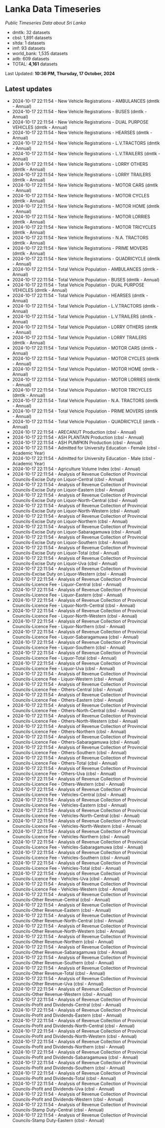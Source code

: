 # Lanka Data Timeseries
*Public Timeseries Data about Sri Lanka*

* dmtlk: 32 datasets
* cbsl: 1,891 datasets
* sltda: 1 datasets
* imf: 93 datasets
* world_bank: 1,535 datasets
* adb: 609 datasets
* TOTAL: **4,161** datasets

Last Updated: **10:36 PM, Thursday, 17 October, 2024**

## Latest updates

* 2024-10-17 22:11:54 - New Vehicle Registrations - AMBULANCES (dmtlk - Annual)
* 2024-10-17 22:11:54 - New Vehicle Registrations - BUSES (dmtlk - Annual)
* 2024-10-17 22:11:54 - New Vehicle Registrations - DUAL PURPOSE VEHICLES (dmtlk - Annual)
* 2024-10-17 22:11:54 - New Vehicle Registrations - HEARSES (dmtlk - Annual)
* 2024-10-17 22:11:54 - New Vehicle Registrations - L.V.TRACTORS (dmtlk - Annual)
* 2024-10-17 22:11:54 - New Vehicle Registrations - L.V.TRAILERS (dmtlk - Annual)
* 2024-10-17 22:11:54 - New Vehicle Registrations - LORRY OTHERS (dmtlk - Annual)
* 2024-10-17 22:11:54 - New Vehicle Registrations - LORRY TRAILERS (dmtlk - Annual)
* 2024-10-17 22:11:54 - New Vehicle Registrations - MOTOR CARS (dmtlk - Annual)
* 2024-10-17 22:11:54 - New Vehicle Registrations - MOTOR CYCLES (dmtlk - Annual)
* 2024-10-17 22:11:54 - New Vehicle Registrations - MOTOR HOME (dmtlk - Annual)
* 2024-10-17 22:11:54 - New Vehicle Registrations - MOTOR LORRIES (dmtlk - Annual)
* 2024-10-17 22:11:54 - New Vehicle Registrations - MOTOR TRICYCLES (dmtlk - Annual)
* 2024-10-17 22:11:54 - New Vehicle Registrations - N.A. TRACTORS (dmtlk - Annual)
* 2024-10-17 22:11:54 - New Vehicle Registrations - PRIME MOVERS (dmtlk - Annual)
* 2024-10-17 22:11:54 - New Vehicle Registrations - QUADRICYCLE (dmtlk - Annual)
* 2024-10-17 22:11:54 - Total Vehicle Population - AMBULANCES (dmtlk - Annual)
* 2024-10-17 22:11:54 - Total Vehicle Population - BUSES (dmtlk - Annual)
* 2024-10-17 22:11:54 - Total Vehicle Population - DUAL PURPOSE VEHICLES (dmtlk - Annual)
* 2024-10-17 22:11:54 - Total Vehicle Population - HEARSES (dmtlk - Annual)
* 2024-10-17 22:11:54 - Total Vehicle Population - L.V.TRACTORS (dmtlk - Annual)
* 2024-10-17 22:11:54 - Total Vehicle Population - L.V.TRAILERS (dmtlk - Annual)
* 2024-10-17 22:11:54 - Total Vehicle Population - LORRY OTHERS (dmtlk - Annual)
* 2024-10-17 22:11:54 - Total Vehicle Population - LORRY TRAILERS (dmtlk - Annual)
* 2024-10-17 22:11:54 - Total Vehicle Population - MOTOR CARS (dmtlk - Annual)
* 2024-10-17 22:11:54 - Total Vehicle Population - MOTOR CYCLES (dmtlk - Annual)
* 2024-10-17 22:11:54 - Total Vehicle Population - MOTOR HOME (dmtlk - Annual)
* 2024-10-17 22:11:54 - Total Vehicle Population - MOTOR LORRIES (dmtlk - Annual)
* 2024-10-17 22:11:54 - Total Vehicle Population - MOTOR TRICYCLES (dmtlk - Annual)
* 2024-10-17 22:11:54 - Total Vehicle Population - N.A. TRACTORS (dmtlk - Annual)
* 2024-10-17 22:11:54 - Total Vehicle Population - PRIME MOVERS (dmtlk - Annual)
* 2024-10-17 22:11:54 - Total Vehicle Population - QUADRICYCLE (dmtlk - Annual)
* 2024-10-17 22:11:54 - ARECANUT Production (cbsl - Annual)
* 2024-10-17 22:11:54 - ASH PLANTAIN Production (cbsl - Annual)
* 2024-10-17 22:11:54 - ASH PUMPKIN Production (cbsl - Annual)
* 2024-10-17 22:11:54 - Admitted for University Education - Female (cbsl - Academic Year)
* 2024-10-17 22:11:54 - Admitted for University Education - Male (cbsl - Academic Year)
* 2024-10-17 22:11:54 - Agriculture Volume Index (cbsl - Annual)
* 2024-10-17 22:11:54 - Analysis of Revenue Collection of Provincial Councils-Excise Duty on Liquor-Central (cbsl - Annual)
* 2024-10-17 22:11:54 - Analysis of Revenue Collection of Provincial Councils-Excise Duty on Liquor-Eastern (cbsl - Annual)
* 2024-10-17 22:11:54 - Analysis of Revenue Collection of Provincial Councils-Excise Duty on Liquor-North-Central (cbsl - Annual)
* 2024-10-17 22:11:54 - Analysis of Revenue Collection of Provincial Councils-Excise Duty on Liquor-North-Western (cbsl - Annual)
* 2024-10-17 22:11:54 - Analysis of Revenue Collection of Provincial Councils-Excise Duty on Liquor-Northern (cbsl - Annual)
* 2024-10-17 22:11:54 - Analysis of Revenue Collection of Provincial Councils-Excise Duty on Liquor-Sabaragamuwa (cbsl - Annual)
* 2024-10-17 22:11:54 - Analysis of Revenue Collection of Provincial Councils-Excise Duty on Liquor-Southern (cbsl - Annual)
* 2024-10-17 22:11:54 - Analysis of Revenue Collection of Provincial Councils-Excise Duty on Liquor-Total (cbsl - Annual)
* 2024-10-17 22:11:54 - Analysis of Revenue Collection of Provincial Councils-Excise Duty on Liquor-Uva (cbsl - Annual)
* 2024-10-17 22:11:54 - Analysis of Revenue Collection of Provincial Councils-Excise Duty on Liquor-Western (cbsl - Annual)
* 2024-10-17 22:11:54 - Analysis of Revenue Collection of Provincial Councils-Licence Fee - Liquor-Central (cbsl - Annual)
* 2024-10-17 22:11:54 - Analysis of Revenue Collection of Provincial Councils-Licence Fee - Liquor-Eastern (cbsl - Annual)
* 2024-10-17 22:11:54 - Analysis of Revenue Collection of Provincial Councils-Licence Fee - Liquor-North-Central (cbsl - Annual)
* 2024-10-17 22:11:54 - Analysis of Revenue Collection of Provincial Councils-Licence Fee - Liquor-North-Western (cbsl - Annual)
* 2024-10-17 22:11:54 - Analysis of Revenue Collection of Provincial Councils-Licence Fee - Liquor-Northern (cbsl - Annual)
* 2024-10-17 22:11:54 - Analysis of Revenue Collection of Provincial Councils-Licence Fee - Liquor-Sabaragamuwa (cbsl - Annual)
* 2024-10-17 22:11:54 - Analysis of Revenue Collection of Provincial Councils-Licence Fee - Liquor-Southern (cbsl - Annual)
* 2024-10-17 22:11:54 - Analysis of Revenue Collection of Provincial Councils-Licence Fee - Liquor-Total (cbsl - Annual)
* 2024-10-17 22:11:54 - Analysis of Revenue Collection of Provincial Councils-Licence Fee - Liquor-Uva (cbsl - Annual)
* 2024-10-17 22:11:54 - Analysis of Revenue Collection of Provincial Councils-Licence Fee - Liquor-Western (cbsl - Annual)
* 2024-10-17 22:11:54 - Analysis of Revenue Collection of Provincial Councils-Licence Fee - Others-Central (cbsl - Annual)
* 2024-10-17 22:11:54 - Analysis of Revenue Collection of Provincial Councils-Licence Fee - Others-Eastern (cbsl - Annual)
* 2024-10-17 22:11:54 - Analysis of Revenue Collection of Provincial Councils-Licence Fee - Others-North-Central (cbsl - Annual)
* 2024-10-17 22:11:54 - Analysis of Revenue Collection of Provincial Councils-Licence Fee - Others-North-Western (cbsl - Annual)
* 2024-10-17 22:11:54 - Analysis of Revenue Collection of Provincial Councils-Licence Fee - Others-Northern (cbsl - Annual)
* 2024-10-17 22:11:54 - Analysis of Revenue Collection of Provincial Councils-Licence Fee - Others-Sabaragamuwa (cbsl - Annual)
* 2024-10-17 22:11:54 - Analysis of Revenue Collection of Provincial Councils-Licence Fee - Others-Southern (cbsl - Annual)
* 2024-10-17 22:11:54 - Analysis of Revenue Collection of Provincial Councils-Licence Fee - Others-Total (cbsl - Annual)
* 2024-10-17 22:11:54 - Analysis of Revenue Collection of Provincial Councils-Licence Fee - Others-Uva (cbsl - Annual)
* 2024-10-17 22:11:54 - Analysis of Revenue Collection of Provincial Councils-Licence Fee - Others-Western (cbsl - Annual)
* 2024-10-17 22:11:54 - Analysis of Revenue Collection of Provincial Councils-Licence Fee - Vehicles-Central (cbsl - Annual)
* 2024-10-17 22:11:54 - Analysis of Revenue Collection of Provincial Councils-Licence Fee - Vehicles-Eastern (cbsl - Annual)
* 2024-10-17 22:11:54 - Analysis of Revenue Collection of Provincial Councils-Licence Fee - Vehicles-North-Central (cbsl - Annual)
* 2024-10-17 22:11:54 - Analysis of Revenue Collection of Provincial Councils-Licence Fee - Vehicles-North-Western (cbsl - Annual)
* 2024-10-17 22:11:54 - Analysis of Revenue Collection of Provincial Councils-Licence Fee - Vehicles-Northern (cbsl - Annual)
* 2024-10-17 22:11:54 - Analysis of Revenue Collection of Provincial Councils-Licence Fee - Vehicles-Sabaragamuwa (cbsl - Annual)
* 2024-10-17 22:11:54 - Analysis of Revenue Collection of Provincial Councils-Licence Fee - Vehicles-Southern (cbsl - Annual)
* 2024-10-17 22:11:54 - Analysis of Revenue Collection of Provincial Councils-Licence Fee - Vehicles-Total (cbsl - Annual)
* 2024-10-17 22:11:54 - Analysis of Revenue Collection of Provincial Councils-Licence Fee - Vehicles-Uva (cbsl - Annual)
* 2024-10-17 22:11:54 - Analysis of Revenue Collection of Provincial Councils-Licence Fee - Vehicles-Western (cbsl - Annual)
* 2024-10-17 22:11:54 - Analysis of Revenue Collection of Provincial Councils-Other Revenue-Central (cbsl - Annual)
* 2024-10-17 22:11:54 - Analysis of Revenue Collection of Provincial Councils-Other Revenue-Eastern (cbsl - Annual)
* 2024-10-17 22:11:54 - Analysis of Revenue Collection of Provincial Councils-Other Revenue-North-Central (cbsl - Annual)
* 2024-10-17 22:11:54 - Analysis of Revenue Collection of Provincial Councils-Other Revenue-North-Western (cbsl - Annual)
* 2024-10-17 22:11:54 - Analysis of Revenue Collection of Provincial Councils-Other Revenue-Northern (cbsl - Annual)
* 2024-10-17 22:11:54 - Analysis of Revenue Collection of Provincial Councils-Other Revenue-Sabaragamuwa (cbsl - Annual)
* 2024-10-17 22:11:54 - Analysis of Revenue Collection of Provincial Councils-Other Revenue-Southern (cbsl - Annual)
* 2024-10-17 22:11:54 - Analysis of Revenue Collection of Provincial Councils-Other Revenue-Total (cbsl - Annual)
* 2024-10-17 22:11:54 - Analysis of Revenue Collection of Provincial Councils-Other Revenue-Uva (cbsl - Annual)
* 2024-10-17 22:11:54 - Analysis of Revenue Collection of Provincial Councils-Other Revenue-Western (cbsl - Annual)
* 2024-10-17 22:11:54 - Analysis of Revenue Collection of Provincial Councils-Profit and Dividends-Central (cbsl - Annual)
* 2024-10-17 22:11:54 - Analysis of Revenue Collection of Provincial Councils-Profit and Dividends-Eastern (cbsl - Annual)
* 2024-10-17 22:11:54 - Analysis of Revenue Collection of Provincial Councils-Profit and Dividends-North-Central (cbsl - Annual)
* 2024-10-17 22:11:54 - Analysis of Revenue Collection of Provincial Councils-Profit and Dividends-North-Western (cbsl - Annual)
* 2024-10-17 22:11:54 - Analysis of Revenue Collection of Provincial Councils-Profit and Dividends-Northern (cbsl - Annual)
* 2024-10-17 22:11:54 - Analysis of Revenue Collection of Provincial Councils-Profit and Dividends-Sabaragamuwa (cbsl - Annual)
* 2024-10-17 22:11:54 - Analysis of Revenue Collection of Provincial Councils-Profit and Dividends-Southern (cbsl - Annual)
* 2024-10-17 22:11:54 - Analysis of Revenue Collection of Provincial Councils-Profit and Dividends-Total (cbsl - Annual)
* 2024-10-17 22:11:54 - Analysis of Revenue Collection of Provincial Councils-Profit and Dividends-Uva (cbsl - Annual)
* 2024-10-17 22:11:54 - Analysis of Revenue Collection of Provincial Councils-Profit and Dividends-Western (cbsl - Annual)
* 2024-10-17 22:11:54 - Analysis of Revenue Collection of Provincial Councils-Stamp Duty-Central (cbsl - Annual)
* 2024-10-17 22:11:54 - Analysis of Revenue Collection of Provincial Councils-Stamp Duty-Eastern (cbsl - Annual)